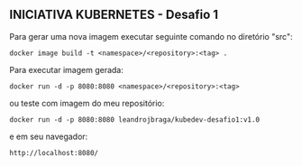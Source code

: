 ## INICIATIVA KUBERNETES - Desafio 1

Para gerar uma nova imagem executar seguinte comando no diretório "src":
```
docker image build -t <namespace>/<repository>:<tag> .
```

Para executar imagem gerada:
```
docker run -d -p 8080:8080 <namespace>/<repository>:<tag>
```
ou teste com imagem do meu repositório:
```
docker run -d -p 8080:8080 leandrojbraga/kubedev-desafio1:v1.0
```

e em seu navegador:
```
http://localhost:8080/
```
